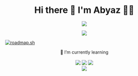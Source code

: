 <h1 align = "center" > Hi there 👋 I'm Abyaz 👨‍💻</h1>

<p align = "center">
  <a href="https://linktr.ee/abyazk">
    <img src="https://img.shields.io/badge/linktree-39E09B?style=for-the-badge&logo=linktree&logoColor=white" />
</p>

<p align = "center"> 
<img src = "https://github-readme-stats-git-masterrstaa-rickstaa.vercel.app/api?username=MuhammadAbyaz&theme=tokyonight">
</p>
<a href="https://roadmap.sh"><img src="https://api.roadmap.sh/v1-badge/wide/65d4a46dcba7f7159fed57f0?variant=dark&roadmaps=computer-science%2Cpython%2Csql%2Cfull-stack" alt="roadmap.sh"/></a>
<p align='center'>
  🌱 I’m currently learning <br/><br/>
  <img src="https://img.shields.io/badge/html-E34F26?style=for-the-badge&logo=html5&logoColor=white&labelColor=%23E34F26&color=%23E34F26"/>  
  <img src="https://img.shields.io/badge/css-1572B6?style=for-the-badge&logo=css3&logoColor=white&labelColor=%231572B6&color=%231572B6"/>
  <img src="https://img.shields.io/badge/javascipt-f3db1d?style=for-the-badge&logo=javascript&logoColor=black&labelColor=%23f3db1d&color=%23F7DF1E"/>
  <br/>  
  <img src="https://img.shields.io/badge/postgresql-4169E1?style=for-the-badge&logo=postgresql&logoColor=white&labelColor=%234169E1&color=%234169E1"/>  
</p>
